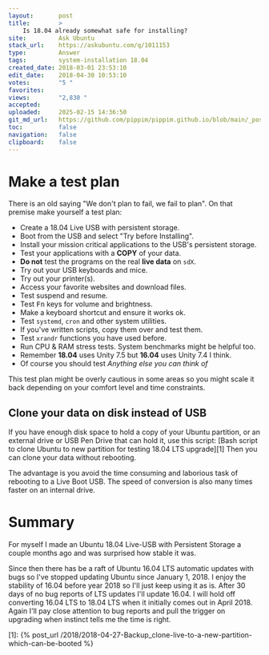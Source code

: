 ```yaml
---
layout:       post
title:        >
    Is 18.04 already somewhat safe for installing?
site:         Ask Ubuntu
stack_url:    https://askubuntu.com/q/1011153
type:         Answer
tags:         system-installation 18.04
created_date: 2018-03-01 23:53:10
edit_date:    2018-04-30 10:53:10
votes:        "5 "
favorites:    
views:        "2,830 "
accepted:     
uploaded:     2025-02-15 14:36:50
git_md_url:   https://github.com/pippim/pippim.github.io/blob/main/_posts/2018/2018-03-01-Is-18.04-already-somewhat-safe-for-installing_.md
toc:          false
navigation:   false
clipboard:    false
---
```


# Make a test plan

There is an old saying "We don't plan to fail, we fail to plan". On that premise make yourself a test plan:

- Create a 18.04 Live USB with persistent storage. 
- Boot from the USB and select "Try before Installing". 
- Install your mission critical applications to the USB's persistent storage.
- Test your applications with a **COPY** of your data. 
- **Do not** test the programs on the real **live data** on `sdX`.
- Try out your USB keyboards and mice.
- Try out your printer(s).
- Access your favorite websites and download files.
- Test suspend and resume.
- Test <kbd>Fn</kbd> keys for volume and brightness.
- Make a keyboard shortcut and ensure it works ok.
- Test `systemd`, `cron` and other system utilities.
- If you've written scripts, copy them over and test them.
- Test `xrandr` functions you have used before.
- Run CPU & RAM stress tests. System benchmarks might be helpful too.
- Remember **18.04** uses Unity 7.5 but **16.04** uses Unity 7.4 I think.
- Of course you should test *Anything else you can think of*

This test plan might be overly cautious in some areas so you might scale it back depending on your comfort level and time constraints.

## Clone your data on disk instead of USB

If you have enough disk space to hold a copy of your Ubuntu partition, or an external drive or USB Pen Drive that can hold it, use this script: [Bash script to clone Ubuntu to new partition for testing 18.04 LTS upgrade][1] Then you can clone your data without rebooting.

The advantage is you avoid the time consuming and laborious task of rebooting to a Live Boot USB. The speed of conversion is also many times faster on an internal drive.

# Summary

For myself I made an Ubuntu 18.04 Live-USB with Persistent Storage a couple months ago and was surprised how stable it was. 

Since then there has be a raft of Ubuntu 16.04 LTS automatic updates with bugs so I've stopped updating Ubuntu since January 1, 2018. I enjoy the stability of 16.04 before year 2018 so I'll just keep using it as is. After 30 days of no bug reports of LTS updates I'll update 16.04. I will hold off converting 16.04 LTS to 18.04 LTS when it initially comes out in April 2018. Again I'll pay close attention to bug reports and pull the trigger on upgrading when instinct tells me the time is right.


  [1]: {% post_url /2018/2018-04-27-Backup_clone-live-to-a-new-partition-which-can-be-booted %}
